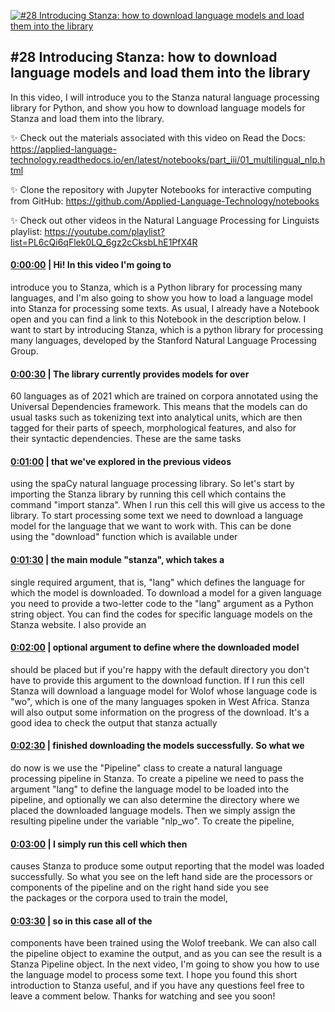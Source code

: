 [![#28 Introducing Stanza: how to download language models and load them into the library](https://i.ytimg.com/vi/41aN-_NNY8g/maxresdefault.jpg)](https://www.youtube.com/watch?v=41aN-_NNY8g)

## #28 Introducing Stanza: how to download language models and load them into the library

In this video, I will introduce you to the Stanza natural language processing library for Python, and show you how to download language models for Stanza and load them into the library.



✨ Check out the materials associated with this video on Read the Docs: https://applied-language-technology.readthedocs.io/en/latest/notebooks/part_iii/01_multilingual_nlp.html



✨ Clone the repository with Jupyter Notebooks for interactive computing from GitHub: https://github.com/Applied-Language-Technology/notebooks



✨ Check out other videos in the Natural Language Processing for Linguists playlist: https://youtube.com/playlist?list=PL6cQi6qFlek0LQ_6gz2cCksbLhE1PfX4R



#### [0:00:00](https://www.youtube.com/watch?v=41aN-_NNY8g&t=0) |  Hi! In this video I'm going to

introduce you to Stanza, which is a Python library for processing many languages, and I'm also going to show you how to load a language model into Stanza for processing some texts. As usual, I already have a Notebook open and you can find a link to this Notebook in the description below. I want to start by introducing Stanza, which is a python library for processing many languages, developed by the Stanford Natural Language Processing Group.  

#### [0:00:30](https://www.youtube.com/watch?v=41aN-_NNY8g&t=30) |  The library currently provides models for over

60 languages as of 2021 which are trained on corpora annotated using the Universal Dependencies framework. This means that the models can do usual tasks such as tokenizing text into analytical units, which are then tagged for their parts of speech, morphological features, and also for their syntactic dependencies. These are the same tasks  

#### [0:01:00](https://www.youtube.com/watch?v=41aN-_NNY8g&t=60) |  that we've explored in the previous videos

using the spaCy natural language processing library. So let's start by importing the Stanza library by running this cell which contains the command "import stanza". When I run this cell this will give us access to the library. To start processing some text we need to download a language model for the language that we want to work with. This can be done using the "download" function which is available under  

#### [0:01:30](https://www.youtube.com/watch?v=41aN-_NNY8g&t=90) |  the main module "stanza", which takes a

single required argument, that is, "lang" which defines the language for which the model is downloaded. To download a model for a given language you need to provide a two-letter code to the "lang" argument as a Python string object. You can find the codes for specific language models on the Stanza website. I also provide an  

#### [0:02:00](https://www.youtube.com/watch?v=41aN-_NNY8g&t=120) |  optional argument to define where the downloaded model

should be placed but if you're happy with the default directory you don't have to provide this argument to the download function. If I run this cell Stanza will download a language model for Wolof whose language code is "wo", which is one of the many languages spoken in West Africa. Stanza will also output some information on the progress of the download. It's a good idea to check the output that stanza actually  

#### [0:02:30](https://www.youtube.com/watch?v=41aN-_NNY8g&t=150) |  finished downloading the models successfully. So what we

do now is we use the "Pipeline" class to create a natural language processing pipeline in Stanza. To create a pipeline we need to pass the argument "lang" to define the language model to be loaded into the pipeline, and optionally we can also determine the directory where we placed the downloaded language models. Then we simply assign the resulting pipeline under the variable "nlp_wo". To create the pipeline,  

#### [0:03:00](https://www.youtube.com/watch?v=41aN-_NNY8g&t=180) |  I simply run this cell which then

causes Stanza to produce some output reporting that the model was loaded successfully. So what you see on the left hand side are the processors or components of the pipeline and on the right hand side you see the packages or the corpora used to train the model,  

#### [0:03:30](https://www.youtube.com/watch?v=41aN-_NNY8g&t=210) |  so in this case all of the

components have been trained using the Wolof treebank. We can also call the pipeline object to examine the output, and as you can see the result is a Stanza Pipeline object. In the next video, I'm going to show you how to use the language model to process some text. I hope you found this short introduction to Stanza useful, and if you have any questions feel free to leave a comment below. Thanks for watching and see you soon!  